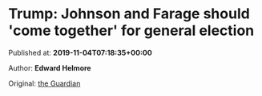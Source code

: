 
# Trump: Johnson and Farage should 'come together' for general election

Published at: **2019-11-04T07:18:35+00:00**

Author: **Edward Helmore**

Original: [the Guardian](https://www.theguardian.com/us-news/2019/nov/03/trump-johnson-farage-come-together-general-election)


